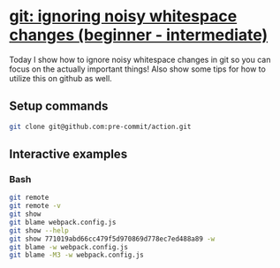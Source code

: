 # [git: ignoring noisy whitespace changes (beginner - intermediate)](https://youtu.be/qYJWBJvHqj0)

Today I show how to ignore noisy whitespace changes in git so you can focus on the actually important things!  Also show some tips for how to utilize this on github as well.

## Setup commands

```bash
git clone git@github.com:pre-commit/action.git
```

## Interactive examples

### Bash

```bash
git remote
git remote -v
git show
git blame webpack.config.js
git show --help
git show 771019abd66cc479f5d970869d778ec7ed488a89 -w
git blame -w webpack.config.js
git blame -M3 -w webpack.config.js
```
